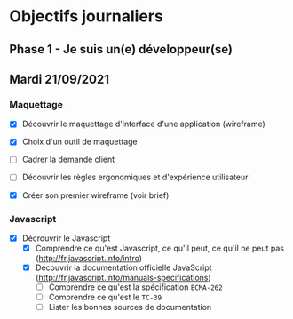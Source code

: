 # Objectifs journaliers

## Phase 1 - Je suis un(e) développeur(se)

## Mardi 21/09/2021

### Maquettage

* [x] Découvrir le maquettage d'interface d'une application (wireframe)
* [x] Choix d'un outil de maquettage
* [ ] Cadrer la demande client
* [ ] Découvrir les règles ergonomiques et d'expérience utilisateur
* [x] Créer son premier wireframe (voir brief)


### Javascript

* [x] Décrouvrir le Javascript
  * [x] Comprendre ce qu'est Javascript, ce qu'il peut, ce qu'il ne peut pas (http://fr.javascript.info/intro)
  * [x] Découvrir la documentation officielle JavaScript (http://fr.javascript.info/manuals-specifications)
    * [ ] Comprendre ce qu'est la spécification `ECMA-262`
    * [ ] Comprendre ce qu'est le `TC-39`
    * [ ] Lister les bonnes sources de documentation
